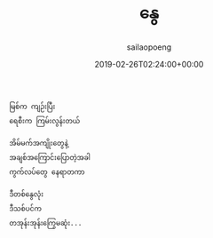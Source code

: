 ﻿---
_last_editor_used_jetpack: block-editor
_publicize_job_id: "59331655220"
_wp_old_date: "2021-06-08"
author: sailaopoeng
categories:
  - poems
date: "2019-02-26T02:24:00+00:00"
parent_post_id: null
post_id: "93"
timeline_notification: "1623109865"
title: နွေ
url: /2019/02/26/နွေ/

---
```
မြစ်က ကျဉ်းပြီး
ရေစီးက ကြမ်းလွန်းတယ်

အိမ်မက်အကျိုးတွေနဲ့
အချစ်အကြောင်းပြောတဲ့အခါ
ကွက်လပ်တွေ နေရာတကာ

ဒီတစ်နွေလုံး
ဒီသစ်ပင်က
တအုန်းအုန်းကြွေမဆုံး...
```
